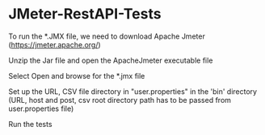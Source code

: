 # JMeter-RestAPI-Tests

To run the *.JMX file, we need to download Apache Jmeter (https://jmeter.apache.org/)
 
 Unzip the Jar file and open the ApacheJmeter executable file
 
 Select Open and browse for the *.jmx file
 
 Set up the URL, CSV file directory in "user.properties" in the 'bin' directory (URL, host and post, csv root directory path has to be passed from user.properties file)
 
 Run the tests
